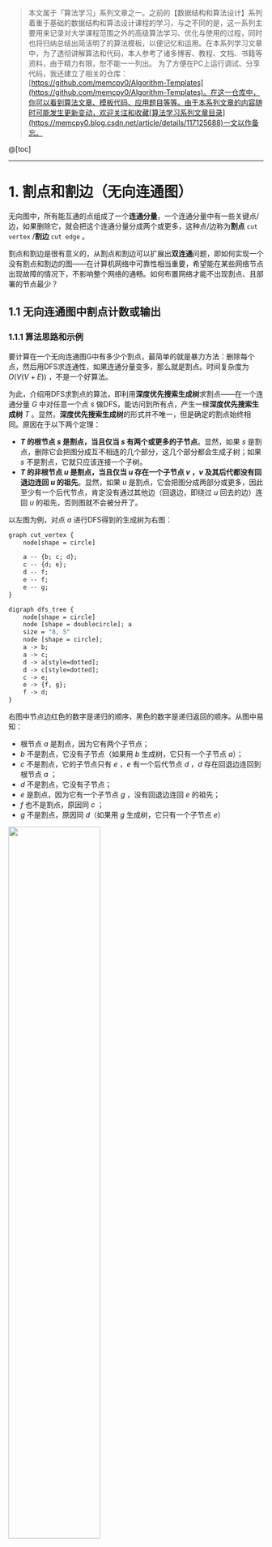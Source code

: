 > 本文属于「算法学习」系列文章之一。之前的【数据结构和算法设计】系列着重于基础的数据结构和算法设计课程的学习，与之不同的是，这一系列主要用来记录对大学课程范围之外的高级算法学习、优化与使用的过程，同时也将归纳总结出简洁明了的算法模板，以便记忆和运用。在本系列学习文章中，为了透彻讲解算法和代码，本人参考了诸多博客、教程、文档、书籍等资料，由于精力有限，恕不能一一列出。
> <b></b>
> 为了方便在PC上运行调试、分享代码，我还建立了相关的仓库：[https://github.com/memcpy0/Algorithm-Templates](https://github.com/memcpy0/Algorithm-Templates)。在这一仓库中，你可以看到算法文章、模板代码、应用题目等等。由于本系列文章的内容随时可能发生更新变动，欢迎关注和收藏[算法学习系列文章目录](https://memcpy0.blog.csdn.net/article/details/117125688)一文以作备忘。

@[toc]

---
# 1. 割点和割边（无向连通图）
无向图中，所有能互通的点组成了一个**连通分量**，一个连通分量中有一些关键点/边，如果删除它，就会把这个连通分量分成两个或更多，这种点/边称为**割点** `cut vertex` /**割边** `cut edge` 。

割点和割边是很有意义的，从割点和割边可以扩展出**双连通**问题，即如何实现一个没有割点和割边的图——在计算机网络中可靠性相当重要，希望能在某些网络节点出现故障的情况下，不影响整个网络的通畅。如何布置网络才能不出现割点、且部署的节点最少？

## 1.1 无向连通图中割点计数或输出
### 1.1.1 算法思路和示例
要计算在一个无向连通图G中有多少个割点，最简单的就是暴力方法：删除每个点，然后用DFS求连通性，如果连通分量变多，那么就是割点。时间复杂度为 $O(V (V+E))$ ，不是一个好算法。

为此，介绍用DFS求割点的算法，即利用**深度优先搜索生成树**求割点——在一个连通分量 $G$ 中对任意一个点 $s$ 做DFS，能访问到所有点，产生一棵**深度优先搜索生成树** $T$ 。显然，**深度优先搜索生成树**的形式并不唯一，但是确定的割点始终相同。原因在于以下两个定理：
- **$T$ 的根节点 $s$ 是割点，当且仅当 $s$ 有两个或更多的子节点**。显然，如果 $s$ 是割点，删除它会把图分成互不相连的几个部分，这几个部分都会生成子树；如果 $s$ 不是割点，它就只应该连接一个子树。
- **$T$ 的非根节点 $u$ 是割点，当且仅当 $u$ 存在一个子节点 $v$ ，$v$ 及其后代都没有回退边连回 $u$ 的祖先**。显然，如果 $u$ 是割点，它会把图分成两部分或更多，因此至少有一个后代节点，肯定没有通过其他边（回退边，即绕过 $u$ 回去的边）连回 $u$ 的祖先，否则图就不会被分开了。

以左图为例，对点 $a$ 进行DFS得到的生成树为右图：
```perl
graph cut_vertex {
    node[shape = circle]

    a -- {b; c; d};
    c -- {d; e};
    d -- f;
    e -- f;
    e -- g;
}

digraph dfs_tree { 
    node[shape = circle]
    node [shape = doublecircle]; a
    size = "8, 5"
    node [shape = circle];
    a -> b;
    a -> c;
    d -> a[style=dotted];
    d -> c[style=dotted];
    c -> e;
    e -> {f, g};
    f -> d;
}
```
右图中节点边红色的数字是递归的顺序，黑色的数字是递归返回的顺序。从图中易知：
- 根节点 $a$ 是割点，因为它有两个子节点；
- $b$ 不是割点，它没有子节点（如果用 $b$ 生成树，它只有一个子节点 $a$）；
- $c$ 不是割点，它的子节点只有 $e$ ，$e$ 有一个后代节点 $d$ ，$d$ 存在回退边连回到根节点 $a$ ；
- $d$ 不是割点，它没有子节点；
- $e$ 是割点，因为它有一个子节点 $g$ ，没有回退边连回 $e$ 的祖先；
- $f$ 也不是割点，原因同 $c$ ；
- $g$ 不是割点，原因同 $d$（如果用 $g$ 生成树，它只有一个子节点 $e$）
<img src="https://img-blog.csdnimg.cn/2decee51f813495a970098646a8cb607.png?x-oss-process=image/watermark,type_ZHJvaWRzYW5zZmFsbGJhY2s,shadow_50,text_Q1NETiBAbWVtY3B5MA==,size_20,color_FFFFFF,t_70,g_se,x_16" width="60%">
 
### 1.1.2 割点算法实现
如何编程实现这两个定理？具体来说，先定义值 `dfn = 0` 和数组 `num` 和 `low` ，`dfn` 值逐个节点计数、记录递归访问的顺序（即**时间戳**），`num[]` 记录DFS对每个节点的访问顺序（即当时的 `dfn` 值），`low[]` 记录每个节点和该节点的后代能连回的所有祖先节点中、最小的（即按照访问顺序最先访问的）的 `num[]` 值。需要注意的是，**任一节点 `i` 的 `low[i]` 初始值等于 `num[i]` ，即连回到自己**。

设节点 `u` 的一个直接后代是 `v` ，则 `nums[u]` 等于第一次访问到 `u` 时的 `dfn` 值，`low[v]` 表示 `u` 的子节点 `v` 和 `v` 的后代节点能够连回的所有祖先节点中、最小的 `num[]` 值。从而对于求割点，只要 `low[v] >= num[u]` ，就说明**在 `v` 这条支路上， `v` 及其后代都没有回退边连回 `u` 的祖先，最多回退到 `u`**，即 `T` 的非根节点 `u` 是割点（只要存在这样的一条支路即可）。

以下图（有或没有回退边的图）为例，说明算法的实际运行过程，此处主要涉及到**非根节点是割点的判断**：
- 左图没有回退边。`a, b, c, d` 的 `num[]` 值分别为 `1, 2, 3, 4` ，`low[]` 初始值也为 `1, 2, 3, 4` 。由于没有回退边，`low[]` 的值没有被更新，则有 `low[c] >= num[b], low[d] = num[c]` ，即 `b, c` 的支路上都没有回退边连回各自的祖先，所以 `b, c` 都是割点。注意，**即使 `low[b] >= num[a]` ，根节点 `a` 也不是割点，因为它只有一个子节点**；
- 右图存在回退边。`a, b, c, d` 的 `num[]` 值分别为 `1, 2, 3, 4` ，`low[]` 初始值也为 `1, 2, 3, 4` 。由于有一条回退边 `d -> b` ，`low[]` 的值被更新了：
	- 最后访问的 `d` 是递归最深处的点，`num[d] = 4` ，它有回退边到 `b` 。`low[d]` 的初始值为 `4` ，更新为 `low[d] = num[b] = 2` ，表示 `d` 可以回退到 `b` ；
	- 然后 `d` 递归返回到 `c` ，`low[c]` 更新为 `low[c] = low[d] = 2` ，表示 `c` 通过后代节点能回退到 `b` 。
	- 同上，根节点 `a` 不是割点。由于 `low[c] >= num[b]` ，即 `b` 的支路上没有回退边连回到祖先，所以 `b` 是割点。由于 `low[d] = 2 < num[c] = 3` ，说明 `c` 的后代 `d` 有回退边连到了 `c` 的祖先，所以 `c` 不是割点。
<img src="https://img-blog.csdnimg.cn/b92348b0b58048efa2392bf690be950a.png?x-oss-process=image/watermark,type_ZHJvaWRzYW5zZmFsbGJhY2s,shadow_50,text_Q1NETiBAbWVtY3B5MA==,size_20,color_FFFFFF,t_70,g_se,x_16" width="60%">

https://www.zhihu.com/question/65155704

## 1.2 无向连通图中割边计数或输出
### 1.2.1 割点算法简单修改
只要简单修改上述判断割点的条件 `low[v] >= num[u]` 为 `low[v] > num[u]` ，就能用于**判断割边**，这表示 **`u` 的支路 `v` 及 `v` 的后代只能回退到 `v` 、回退不到 `u` 、更别说 `u` 的祖先了**，那么边 `(u, v)` 肯定就是割边。例如下右图中的节点 `b` ，有 `low[c] = 2, num[b] = 2` ，说明 `(b, c)` 不是割边；再看节点 `a` ，有 `low[b] = 2, num[a] = 1, low[b] >= num[a]` ，所以 `(a, b)` 是割边。
<img src="https://img-blog.csdnimg.cn/b92348b0b58048efa2392bf690be950a.png?x-oss-process=image/watermark,type_ZHJvaWRzYW5zZmFsbGJhY2s,shadow_50,text_Q1NETiBAbWVtY3B5MA==,size_20,color_FFFFFF,t_70,g_se,x_16" width="60%">

### 1.2.2 割边算法实现

---
# 2. 双连通分量（无向连通图）
在一个无向连通图中任选两点，如果它们之间至少存在两条**点不重复**的路径，称为**点双连通**。一个图中的**点双连通极大子图**称为**点双连通分量** `block, or 2-connected component` 。类似地，在一个无向连通图中任选两点，如果它们之间至少存在两条**边不重复**的路径，称为**边双连通**。一个图中的**边双连通极大子图**称为**边双连通分量**。

为什么学习完割点/割边后，要顺便学习点/边双连通分量？由它们的定义可知，点双连通分量是一个可靠的图，去掉任何一个点，其他点仍然连通，即**点双连通分量中没有割点**；边双连通分量中，去掉任何一条边，其他点仍然连通，即**边双连通分量中没有割边**。于是，点双连通分量和割点有关，边双连通分量和割边有关。

## 2.1 点双连通分量Tarjan's BCCs algorithm（Tarjan双连通分量算法）
给定一个图 $G$ ，如何计算其中点双连通分量的个数、输出所有点双连通分量？

### 2.1.1 点双连通分量算法思路
有了割点的概念，这一题就很简单了。**不同的点双连通分量最多只有一个公共点，即某个割点**。从而有这一结论：**任意一个割点都是至少两个点双连通分量的公共点**。

于是在用DFS进行割点计算时，可以发现，**在找到一个割点时，就已经完成了一次对某个极大点双连通子图的访问**。因此在DFS过程中，把遍历过的边保存下来就可以得到这个点双连通分量——具体来说，在求解割点时，**用一个栈保存遍历过的边**，每当找到一个割点、即满足关系 `low[v] >= num[u]` 的点 `u` ，就将栈中的边取出。

再三强调，**放入栈中的不是点、而是边**——因为一条边只属于一个点双连通分量，而一个割点属于多个点双连通分量，如果入栈的是点，这个割点弹出后就只能给一个点双连通分量，它连接的其他点双连通分量就会少了这个点。

### 2.1.2 点双连通分量算法实现
## 2.2 边双连通分量Tarjan's BCCs algorithm（Tarjan双连通分量算法）
给定一个图 $G$ ，如何计算其中边双连通分量的个数、输出所有边双连通分量？至少应该添加多少边，才能使任意两个边双连通分量之间都是双连通的，即令 $G$ 是双连通的？

### 2.2.1 边双连通分量算法思路
正如无向连通图中**求点双连通分量**和**求割点**密切相关一样，无向连通图中**求边双连通分量**也和**求割边**密切相关。具体来说，首先找出图 $G$ 中的所有边双连通分量——DFS时图 $G$ 中所有点都生成一个 `low` 值，**`low` 值相同的点必定在同一个边双连通分量中**。DFS结束后，有多少 `low` 值就有多少边双连通分量。如果只是计数和输出，到此为止就可以了。

否则，运用**缩点**技术，把每个边双连通分量都看做一个点，即把那些 `low` 值相同的点合并为一个**缩点**，**这些缩点将形成一棵树**（想想为什么？）。接着问题转换为：至少应在缩点树上增加多少边才能使这棵树变为一个双连通图。容易发现，**至少增加的边数=(总度数为1的缩点数 + 1) / 2**。以下图为例，有两个度为1的缩点 `A, C` ，所以至少应该增加的边数为 `(2 + 1) / 2 = 1` 。
![在这里插入图片描述](https://img-blog.csdnimg.cn/68cee62dca78497091071265cb305c26.png?x-oss-process=image/watermark,type_ZHJvaWRzYW5zZmFsbGJhY2s,shadow_50,text_Q1NETiBAbWVtY3B5MA==,size_20,color_FFFFFF,t_70,g_se,x_16)

---
# 3. 强连通分量（有向连通图）

## 3.1 Kosaraju算法
罗伯特·恩卓·塔扬（英语：Robert Endre Tarjan，1948年4月30日－），生于美国加州波莫纳，计算机科学家，为1986年图灵奖得主。他发现了解决最近公共祖先（LCA）问题、强连通分量问题、双连通分量问题的高效算法，参与了开发斐波那契堆、伸展树，分析并查集的工作。不少他发明的算法都以他的名字命名，以至于有时会让人混淆几种不同的算法。 

## 3.2 Tarjan's SCCs algorithm（Tarjan强连通分量算法）

[Tarjan大佬发明的众多算法](https://dblp.dagstuhl.de/pid/t/RobertEndreTarjan.html)

 

毫无疑问，Tarjan算法也是 $O(V +E)$ ，但是它只做了一次DFS，比Kosaraju算法快。

## 3.3 Garbow算法

## 3.4 强连通分量应用
 最大团（Maximum Clique Problem, MCP）简单题目，强连通分量的一个应用
 2-SAT：拓扑排序和强连通分量

---
# 5. 各大OJ经典题目
| 题目链接  | 题目类型  | 题解链接 |
|:---|:---|:---
| [P3388 【模板】割点（割顶）](https://www.luogu.com.cn/problem/P3388)
| [P3387 【模板】缩点](https://www.luogu.com.cn/problem/P3387)
|POJ 1144 network | 割点
| POJ 1523 SPF | 点双连通分量
|POJ 3352 Road Construction | 边双连通分量
|HDU 4587 TWO NODES | 无向图求割点
| HDU 3394 Railway | 点双连通分量
| HDU 3749 Financial Crisis | 点双连通分量
| HDU 2460 Network | 边双连通分量
| HDU 1827 Summer Holiday | Tarjan 缩点
| HDU 3072 Intelligence System | Tarjan+贪心
| HDU 3836 Equivalent Sets | 给定有向图，至少要添加多少边才能成为强连通图
| HDU 3639 Hawk-and-Chicken | 强连通分量+缩点
| HDU 3861 The King's Problem | Tarjan+最小路径覆盖
| HDU 1530 Maximum Clique | 最大团简单题目
| [P2341 [USACO03FALL][HAOI2006]受欢迎的牛 G](https://www.luogu.com.cn/problem/P2341)
| [P2863 [USACO06JAN]The Cow Prom S](https://www.luogu.com.cn/problem/P2863)
| [P1726 上白泽慧音](https://www.luogu.com.cn/problem/P1726)
| [P2746 [USACO5.3]校园网Network of Schools](https://www.luogu.com.cn/problem/P2746)
| [P5022 [NOIP2018 提高组] 旅行](https://www.luogu.com.cn/problem/P5022)
| [P1262 间谍网络](https://www.luogu.com.cn/problem/P1262)


算法学习笔记() 平衡树之AVL树
https://editor.csdn.net/md/?articleId=107943759
算法学习笔记() 平衡树之替罪羊树
https://editor.csdn.net/md/?articleId=107924986
算法学习笔记() 平衡树之FHQ Treap树(无旋Treap)
https://editor.csdn.net/md/?articleId=107924345
算法学习笔记() 平衡树之Treap
https://editor.csdn.net/md/?articleId=107948539
算法学习笔记() 平衡树之Splay（伸展树和自顶向下伸展树）
https://editor.csdn.net/md/?articleId=107919037
算法学习笔记() 平衡树之红黑树
https://editor.csdn.net/md/?articleId=107943780
